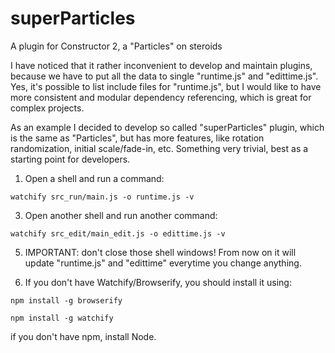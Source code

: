 # superParticles
A plugin for Constructor 2, a "Particles" on steroids

I have noticed that it rather inconvenient to develop and maintain plugins, because we have to put all the data to single "runtime.js" and "edittime.js". Yes, it's possible to list include files for "runtime.js", but I would like to have more consistent and modular dependency referencing, which is great for complex projects.

As an example I decided to develop so called "superParticles" plugin, which is the same as "Particles", but has more features, like rotation randomization, initial scale/fade-in, etc. Something very trivial, best as a starting point for developers.

1. Open a shell and run a command:

`watchify src_run/main.js -o runtime.js -v`

3. Open another shell and run another command:

`watchify src_edit/main_edit.js -o edittime.js -v`

5. IMPORTANT: don't close those shell windows! From now on it will update "runtime.js" and "edittime" everytime you change anything.

6. If you don't have Watchify/Browserify, you should install it using:

`npm install -g browserify`

`npm install -g watchify`

if you don't have npm, install Node.
